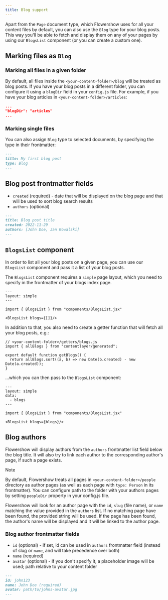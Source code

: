 ```yaml
---
title: Blog support
---
```


Apart from the `Page` document type, which Flowershow uses for all your content files by default, you can also use the `Blog` type for your blog posts. This way you'll be able to fetch and display them on any of your pages by using our `BlogsList` component (or you can create a custom one).

## Marking files as `Blog`

### Marking all files in a given folder

By default, all files inside the `<your-content-folder>/blog` will be treated as blog posts. If you have your blog posts in a different folder, you can configure it using a `blogDir` field in your `config.js` file. For example, if you have your blog articles in `<your-content-folder>/articles`:

```json
...
"blogDir": "articles"
...
```

### Marking single files

You can also assign `Blog` type to selected documents, by specifying the type in their frontmatter:

```md
---
title: My first blog post
type: Blog
---
```

## Blog post frontmatter fields

- `created` (required) - date that will be displayed on the blog page and that will be used to sort blog search results
- `authors` (optional)

```md
---
title: Blog post title
created: 2022-11-29
authors: [John Doe, Jan Kowalski]
---
```

## `BlogsList` component

In order to list all your blog posts on a given page, you can use our `BlogsList` component and pass it a list of your blog posts.

The `BlogsList` component requires a `simple` page layout, which you need to specify in the frontmatter of your blogs index page.

```
---
layout: simple
---

import { BlogsList } from "components/BlogsList.jsx"

<BlogsList blogs={[]}/>
```

In addition to that, you also need to create a getter function that will fetch all your blog posts, e.g.:

```
// <your-content-folder>/getters/blogs.js
import { allBlogs } from "contentlayer/generated";

export default function getBlogs() {
  return allBlogs.sort((a, b) => new Date(b.created) - new Date(a.created));
}
```

...which you can then pass to the `BlogsList` component:

```
---
layout: simple
data:
  - blogs
---

import { BlogsList } from "components/BlogsList.jsx"

<BlogsList blogs={blogs}/>
```

## Blog authors

Flowershow will display authors from the `authors` frontmatter list field below the blog title. It will also try to link each author to the corresponding author's page, if such a page exists.

> [!note]
> By default, Flowershow treats all pages in `<your-content-folder>/people` directory as author pages (as well as each page with `type: Person` in its frontmatter).
> You can configure path to the folder with your authors pages by setting `peopleDir` property in your config.js file.

Flowershow will look for an author page with the `id`, `slug` (file name), or `name` matching the value provided in the `authors` list. If no matching page have been found, the provided string will be used. If the page has been found, the author's name will be displayed and it will be linked to the author page.

### Blog author frontmatter fields

- `id` (optional) - if set, id can be used in `authors` frontmatter field (instead of slug or `name`, and will take precedence over both)
- `name` (required)
- `avatar` (optional) - if you don't specify it, a placeholder image will be used; path relative to your content folder

```md
---
id: john123
name: John Doe (required)
avatar: path/to/johns-avatar.jpg
---
```
